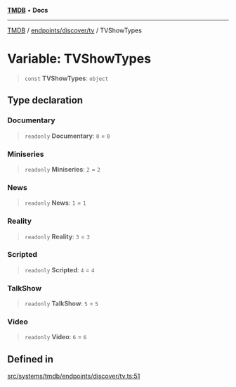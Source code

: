 [**TMDB**](../../../../README.md) • **Docs**

***

[TMDB](../../../../README.md) / [endpoints/discover/tv](../README.md) / TVShowTypes

# Variable: TVShowTypes

> `const` **TVShowTypes**: `object`

## Type declaration

### Documentary

> `readonly` **Documentary**: `0` = `0`

### Miniseries

> `readonly` **Miniseries**: `2` = `2`

### News

> `readonly` **News**: `1` = `1`

### Reality

> `readonly` **Reality**: `3` = `3`

### Scripted

> `readonly` **Scripted**: `4` = `4`

### TalkShow

> `readonly` **TalkShow**: `5` = `5`

### Video

> `readonly` **Video**: `6` = `6`

## Defined in

[src/systems/tmdb/endpoints/discover/tv.ts:51](https://github.com/Norviah/media-hub/blob/65ee01fce9c30692d28d2f4e608ea7f18b4d7381/src/systems/tmdb/endpoints/discover/tv.ts#L51)
